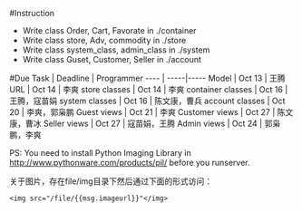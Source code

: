 #Instruction
- Write class Order, Cart, Favorate in ./container
- Write class store, Adv, commodity in ./store
- Write class system_class, admin_class in ./system
- Write class Guset, Customer, Seller in ./account

#Due
Task	| Deadline | Programmer
----	| -----|-----
Model	| Oct 13 | 王腾
URL | Oct 14 | 李爽
store classes | Oct 14 | 李爽
container classes | Oct 16 | 王腾，寇苗娟
system classes | Oct 16 | 陈文康，曹兵
account classes | Oct 20 | 李爽，郭枭鹏
Guest views | Oct 21 | 李爽
Customer views | Oct 27 | 陈文康，曹冰
Seller views | Oct 27 | 寇苗娟，王腾
Admin views | Oct 24 | 郭枭鹏，李爽

PS: You need to install Python Imaging Library in http://www.pythonware.com/products/pil/ before you runserver.

关于图片，存在file/img目录下然后通过下面的形式访问：

    <img src="/file/{{msg.imageurl}}"</img>